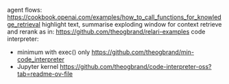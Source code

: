 agent flows: https://cookbook.openai.com/examples/how_to_call_functions_for_knowledge_retrieval
highlight text, summarise
exploding window for context
retrieve and rerank as in: https://github.com/theogbrand/relari-examples
code interpreter: 
  * minimum with exec() only https://github.com/theogbrand/min-code_interpreter
  * Jupyter kernel https://github.com/theogbrand/code-interpreter-oss?tab=readme-ov-file